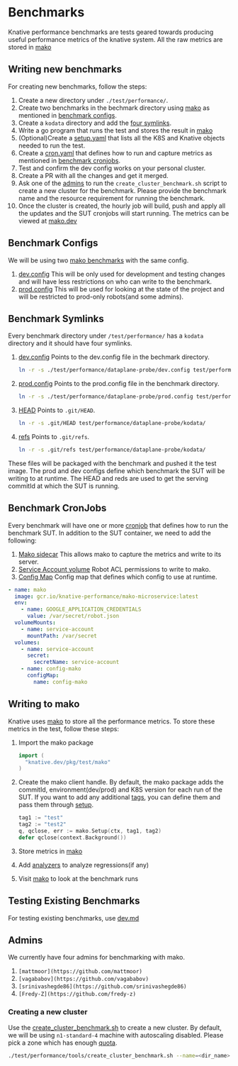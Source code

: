 # Benchmarks

Knative performance benchmarks are tests geared towards producing useful
performance metrics of the knative system. All the raw metrics are stored in
[mako](https://github.com/google/mako)

## Writing new benchmarks

For creating new benchmarks, follow the steps:

1. Create a new directory under `./test/performance/`.
2. Create two benchmarks in the bechmark directory using
   [mako](https://github.com/google/mako/blob/github-push-test-1/docs/GUIDE.md#preparing-your-benchmark)
   as mentioned in [benchmark configs](#benchmark-configs).
3. Create a `kodata` directory and add the [four symlinks](#Benchmark-Symlinks).
4. Write a go program that runs the test and stores the result in
   [mako](##Writing-to-mako)
5. (Optional)Create a
   [setup.yaml](https://github.com/knative/serving/blob/master/test/performance/dataplane-probe/dataplane-probe-setup.yaml)
   that lists all the K8S and Knative objects needed to run the test.
6. Create a
   [cron.yaml](https://github.com/knative/serving/blob/master/test/performance/dataplane-probe/dataplane-probe.yaml)
   that defines how to run and capture metrics as mentioned in
   [benchmark cronjobs](#Benchmark-cronjobs).
7. Test and confirm the dev config works on your personal cluster.
8. Create a PR with all the changes and get it merged.
9. Ask one of the [admins](#Admins) to run the `create_cluster_benchmark.sh`
   script to create a new cluster for the benchmark. Please provide the
   benchmark name and the resource requirement for running the benchmark.
10. Once the cluster is created, the hourly job will build, push and apply all
    the updates and the SUT cronjobs will start running. The metrics can be
    viewed at [mako.dev](https://mako.dev/)

## Benchmark Configs

We will be using two
[mako benchmarks](https://github.com/google/mako/blob/github-push-test-1/docs/GUIDE.md#preparing-your-benchmark)
with the same config.

1. [dev.config](https://github.com/knative/serving/blob/master/test/performance/dataplane-probe/dev.config)
   This will be only used for development and testing changes and will have less
   restrictions on who can write to the benchmark.
2. [prod.config](https://github.com/knative/serving/blob/master/test/performance/dataplane-probe/prod.config)
   This will be used for looking at the state of the project and will be
   restricted to prod-only robots(and some admins).

## Benchmark Symlinks

Every benchmark directory under `/test/performance/` has a `kodata` directory
and it should have four symlinks.

1. [dev.config](https://github.com/knative/serving/blob/master/test/performance/dataplane-probe/kodata/dev.config)
   Points to the dev.config file in the bechmark directory.

   ```sh
   ln -r -s ./test/performance/dataplane-probe/dev.config test/performance/dataplane-probe/kodata/
   ```

2. [prod.config](https://github.com/knative/serving/blob/master/test/performance/dataplane-probe/kodata/prod.config)
   Points to the prod.config file in the benchmark directory.

   ```sh
   ln -r -s ./test/performance/dataplane-probe/prod.config test/performance/dataplane-probe/kodata/
   ```

3. [HEAD](https://github.com/knative/serving/blob/master/test/performance/dataplane-probe/kodata/HEAD)
   Points to `.git/HEAD`.

   ```sh
   ln -r -s .git/HEAD test/performance/dataplane-probe/kodata/
   ```

4. [refs](https://github.com/knative/serving/blob/master/test/performance/dataplane-probe/kodata/HEAD)
   Points to `.git/refs`.

   ```sh
   ln -r -s .git/refs test/performance/dataplane-probe/kodata/
   ```

These files will be packaged with the benchmark and pushed it the test image.
The prod and dev configs define which benchmark the SUT will be writing to at
runtime. The HEAD and reds are used to get the serving commitId at which the SUT
is running.

## Benchmark CronJobs

Every benchmark will have one or more
[cronjob](https://github.com/knative/serving/blob/master/test/performance/dataplane-probe/dataplane-probe.yaml)
that defines how to run the benchmark SUT. In addition to the SUT container, we
need to add the following:

1. [Mako sidecar](https://github.com/knative/serving/blob/master/test/performance/dataplane-probe/dataplane-probe.yaml#L38-L45)
   This allows mako to capture the metrics and write to its server.
2. [Service Account volume](https://github.com/knative/serving/blob/master/test/performance/dataplane-probe/dataplane-probe.yaml#L47)
   Robot ACL permissions to write to mako.
3. [Config Map](https://github.com/knative/serving/blob/master/test/performance/dataplane-probe/dataplane-probe.yaml#L50)
   Config map that defines which config to use at runtime.

```yaml
- name: mako
  image: gcr.io/knative-performance/mako-microservice:latest
  env:
    - name: GOOGLE_APPLICATION_CREDENTIALS
      value: /var/secret/robot.json
  volumeMounts:
    - name: service-account
      mountPath: /var/secret
  volumes:
    - name: service-account
      secret:
        secretName: service-account
    - name: config-mako
      configMap:
        name: config-mako
```

## Writing to mako

Knative uses [mako](https://github.com/google/mako) to store all the performance
metrics. To store these metrics in the test, follow these steps:

1. Import the mako package

   ```go
   import (
     "knative.dev/pkg/test/mako"
   )
   ```

2. Create the mako client handle. By default, the mako package adds the
   commitId, environment(dev/prod) and K8S version for each run of the SUT. If
   you want to add any additional
   [tags](https://github.com/google/mako/blob/github-push-test-2/docs/TAGS.md),
   you can define them and pass them through
   [setup](https://github.com/knative/serving/blob/master/test/performance/mako/sidecar.go#L50).

   ```go
   tag1 := "test"
   tag2 := "test2"
   q, qclose, err := mako.Setup(ctx, tag1, tag2)
   defer qclose(context.Background())
   ```

3. Store metrics in
   [mako](https://github.com/google/mako/blob/github-push-test-1/docs/GUIDE.md)
4. Add
   [analyzers](https://github.com/google/mako/blob/github-push-test-1/docs/GUIDE.md#add-regression-detection)
   to analyze regressions(if any)
5. Visit [mako](https://mako.dev/project?name=Knative) to look at the benchmark
   runs

## Testing Existing Benchmarks

For testing existing benchmarks, use
[dev.md](https://github.com/knative/serving/blob/master/test/performance/dev.md)

## Admins

We currently have four admins for benchmarking with mako.

1. `[mattmoor](https://github.com/mattmoor)`
2. `[vagababov](https://github.com/vagababov)`
3. `[srinivashegde86](https://github.com/srinivashegde86)`
4. `[Fredy-Z](https://github.com/fredy-z)`

### Creating a new cluster

Use the
[create_cluster_benchmark.sh](https://github.com/knative/serving/blob/master/test/performance/tools/create_cluster_benchmark.sh)
to create a new cluster. By default, we will be using `n1-standard-4` machine
with autoscaling disabled. Please pick a zone which has enough
[quota](https://console.cloud.google.com/iam-admin/quotas?project=knative-performance&service=compute.googleapis.com&metric=CPUs).

```sh
./test/performance/tools/create_cluster_benchmark.sh --name=<dir_name> --zone=<zone> --num_nodes<num>
```
